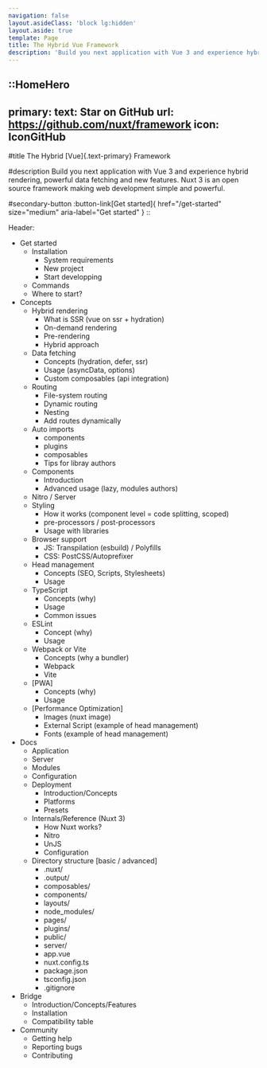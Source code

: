 ```yaml
---
navigation: false
layout.asideClass: 'block lg:hidden'
layout.aside: true
template: Page
title: The Hybrid Vue Framework
description: 'Build you next application with Vue 3 and experience hybrid rendering, with an improved directory structure and new features Nuxt 3 is an open source framework making web development simple and powerful.'
---
```


::HomeHero
---
primary:
  text: Star on GitHub
  url: https://github.com/nuxt/framework
  icon: IconGitHub
---

#title
The Hybrid [Vue]{.text-primary} Framework

#description
Build you next application with Vue 3 and experience hybrid rendering, powerful data fetching and new features.
Nuxt 3 is an open source framework making web development simple and powerful.

#secondary-button
:button-link[Get started]{ href="/get-started" size="medium" aria-label="Get started" }
::

Header:
- Get started
  - Installation
    - System requirements
    - New project
    - Start developping
  - Commands
  - Where to start?
- Concepts
  - Hybrid rendering
    - What is SSR (vue on ssr + hydration)
    - On-demand rendering
    - Pre-rendering
    - Hybrid approach
  - Data fetching
    - Concepts (hydration, defer, ssr)
    - Usage (asyncData, options)
    - Custom composables (api integration)
  - Routing
    - File-system routing
    - Dynamic routing
    - Nesting
    - Add routes dynamically
  - Auto imports
    - components
    - plugins
    - composables
    - Tips for libray authors
  - Components
    - Introduction
    - Advanced usage (lazy, modules authors)
  - Nitro / Server
  - Styling
    - How it works (component level = code splitting, scoped)
    - pre-processors / post-processors
    - Usage with libraries
  - Browser support
    - JS: Transpilation (esbuild) / Polyfills
    - CSS: PostCSS/Autoprefixer
  - Head management
    - Concepts (SEO, Scripts, Stylesheets)
    - Usage
  - TypeScript
    - Concepts (why)
    - Usage
    - Common issues
  - ESLint
    - Concept (why)
    - Usage
  - Webpack or Vite
    - Concepts (why a bundler)
    - Webpack
    - Vite
  - [PWA]
    - Concepts (why)
    - Usage
  - [Performance Optimization]
    - Images (nuxt image)
    - External Script (example of head management)
    - Fonts (example of head management)
- Docs
  - Application
  - Server
  - Modules
  - Configuration
  - Deployment
    - Introduction/Concepts
    - Platforms
    - Presets
  - Internals/Reference (Nuxt 3)
    - How Nuxt works?
    - Nitro
    - UnJS
    - Configuration
  - Directory structure [basic / advanced]
    - .nuxt/
    - .output/
    - composables/
    - components/
    - layouts/
    - node_modules/
    - pages/
    - plugins/
    - public/
    - server/
    - app.vue
    - nuxt.config.ts
    - package.json
    - tsconfig.json
    - .gitignore
- Bridge
  - Introduction/Concepts/Features
  - Installation
  - Compatibility table
- Community
  - Getting help
  - Reporting bugs
  - Contributing
